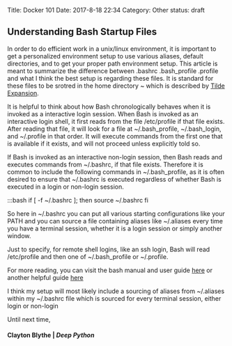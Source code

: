 Title: Docker 101
Date: 2017-8-18 22:34
Category: Other
status: draft


## Understanding Bash Startup Files

In order to do efficient work in a unix/linux environment, it is important to get a personalized environment setup to use various aliases, default directories, and to get your proper path environment setup. This article is meant to summarize the difference between .bashrc .bash_profile .profile and what I think the best setup is regarding these files. It is standard for these files to be srotred in the home directory ~ which is described by [Tilde Expansion](http://www.gnu.org/software/bash/manual/bashref.html#Tilde-Expansion). 

It is helpful to think about how Bash chronologically behaves when it is invoked as a interactive login session. When Bash is invoked as an interactive login shell, it first reads from the file /etc/profile if that file exists. After reading that file, it will look for a file at ~/.bash_profile, ~/.bash_login, and ~/.profile in that order. It will execute commands from the first one that is available if it exists, and will not proceed unless explicitly told so. 

If Bash is invoked as an interactive non-login session, then Bash reads and executes commands from ~/.bashrc, if that file exists. Therefore it is common to include the following commands in ~/.bash_profile, as it is often desired to ensure that ~/.bashrc is executed regardless of whether Bash is executed in a login or non-login session.  


:::bash
if [ -f ~/.bashrc ]; then
   source ~/.bashrc
fi

So here in ~/.bashrc you can put all various starting configurations like your PATH and you can source a file containing aliases like ~/.aliases every time you have a terminal session, whether it is a login session or simply another window. 


Just to specify, for remote shell logins, like an ssh login, Bash will read /etc/profile and then one of ~/.bash_profile or ~/.profile. 

For more reading, you can visit the bash manual and user guide [here](http://www.gnu.org/software/bash/manual/bashref.html#Introduction) or another helpful guide [here](http://mywiki.wooledge.org/DotFiles)

I think my setup will most likely include a sourcing of aliases from ~/.aliases within my ~/.bashrc file which is sourced for every terminal session, either login or non-login


Until next time,
#### Clayton Blythe | *Deep Python*
